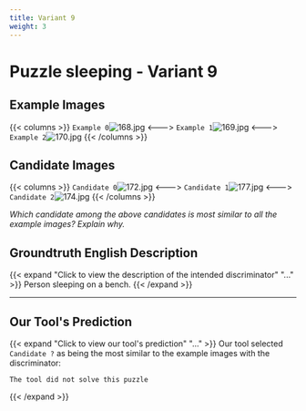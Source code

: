 ```yaml
---
title: Variant 9
weight: 3
---
```


# Puzzle sleeping - Variant 9

## Example Images
{{< columns >}}
`Example 0`![168.jpg](/natscene-data/images/168.jpg)
<--->
`Example 1`![169.jpg](/natscene-data/images/169.jpg)
<--->
`Example 2`![170.jpg](/natscene-data/images/170.jpg)
{{< /columns >}}

## Candidate Images
{{< columns >}}
`Candidate 0`![172.jpg](/natscene-data/images/172.jpg)
<--->
`Candidate 1`![177.jpg](/natscene-data/images/177.jpg)
<--->
`Candidate 2`![174.jpg](/natscene-data/images/174.jpg)
{{< /columns >}}

*Which candidate among the above candidates is most similar to all the example images? Explain why.*

## Groundtruth English Description

{{< expand "Click to view the description of the intended discriminator" "..." >}}
Person sleeping on a bench.
{{< /expand >}}

---



## Our Tool's Prediction

{{< expand "Click to view our tool's prediction" "..." >}}
Our tool selected `Candidate ?` as being the most similar to the example images with the discriminator:
```plaintext
The tool did not solve this puzzle
```
{{< /expand >}}
